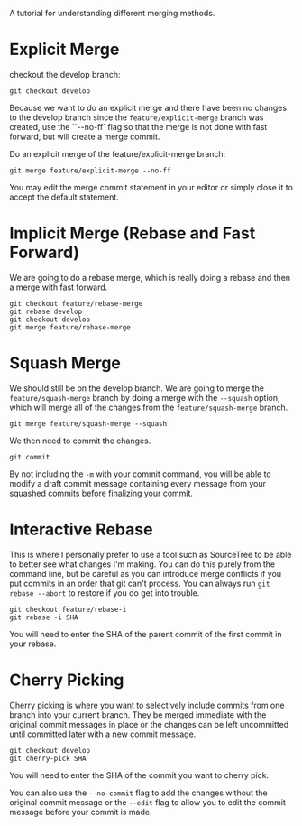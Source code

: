 A tutorial for understanding different merging methods.

# Explicit Merge

checkout the develop branch:
```
git checkout develop
```

Because we want to do an explicit merge and there have been no changes to the develop
branch since the `feature/explicit-merge` branch was created, use the ``--no-ff` flag so
that the merge is not done with fast forward, but will create a merge commit.

Do an explicit merge of the feature/explicit-merge branch:

```
git merge feature/explicit-merge --no-ff
```

You may edit the merge commit statement in your editor or simply close it to accept the
default statement.

# Implicit Merge (Rebase and Fast Forward)

We are going to do a rebase merge, which is really doing a rebase and then a merge with 
fast forward.

```
git checkout feature/rebase-merge
git rebase develop
git checkout develop
git merge feature/rebase-merge
```

# Squash Merge

We should still be on the develop branch. We are going to merge the `feature/squash-merge` 
branch by doing a merge with the `--squash` option, which will merge all of the changes
from the  `feature/squash-merge` branch.

```
git merge feature/squash-merge --squash
```

We then need to commit the changes.

```
git commit
```

By not including the `-m` with your commit command, you will be able to modify a draft
commit message containing every message from your squashed commits before finalizing your
commit.

# Interactive Rebase

This is where I personally prefer to use a tool such as SourceTree to be able to better
see what changes I'm making. You can do this purely from the command line, but be careful
as you can introduce merge conflicts if you put commits in an order that git can't process.
You can always run `git rebase --abort` to restore if you do get into trouble.

```
git checkout feature/rebase-i
git rebase -i SHA
```

You will need to enter the SHA of the parent commit of the first commit in your rebase.

# Cherry Picking

Cherry picking is where you want to selectively include commits from one branch into your
current branch. They be merged immediate with the original commit messages in place or the
changes can be left uncommitted until committed later with a new commit message.

```
git checkout develop
git cherry-pick SHA
```

You will need to enter the SHA of the commit you want to cherry pick.

You can also use the `--no-commit` flag to add the changes without the original commit 
message or the `--edit` flag to allow you to edit the commit message before your commit is
made.
